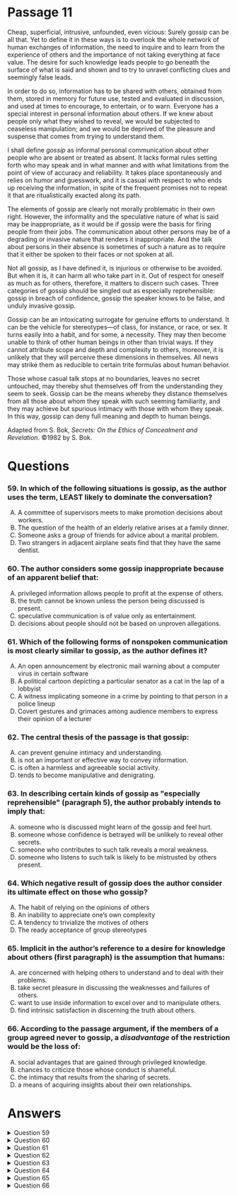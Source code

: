 # Passage 11
Cheap, superficial, intrusive, unfounded, even vicious: Surely gossip can be all that. Yet to define it in these ways is to overlook the whole network of human exchanges of information, the need to inquire and to learn from the experience of others and the importance of not taking everything at face value. The desire for such knowledge leads people to go beneath the surface of what is said and shown and to try to unravel conflicting clues and seemingly false leads.

In order to do so, information has to be shared with others, obtained from them, stored in memory for future use, tested and evaluated in discussion, and used at times to encourage, to entertain, or to warn. Everyone has a special interest in personal information about others. If we knew about people only what they wished to reveal, we would be subjected to ceaseless manipulation; and we would be deprived of the pleasure and suspense that comes from trying to understand them.

I shall define _gossip_ as informal personal communication about other people who are absent or treated as absent. It lacks formal rules setting forth who may speak and in what manner and with what limitations from the point of view of accuracy and reliability. It takes place spontaneously and relies on humor and guesswork, and it is casual with respect to who ends up receiving the information, in spite of the frequent promises not to repeat it that are ritualistically exacted along its path.

The elements of gossip are clearly not morally problematic in their own right. However, the informality and the speculative nature of what is said may be inappropriate, as it would be if gossip were the basis for firing people from their jobs. The communication about other persons may be of a degrading or invasive nature that renders it inappropriate. And the talk about persons in their absence is sometimes of such a nature as to require that it either be spoken to their faces or not spoken at all.

Not all gossip, as I have defined it, is injurious or otherwise to be avoided. But when it is, it can harm all who take part in it. Out of respect for oneself as much as for others, therefore, it matters to discern such cases. Three categories of gossip should be singled out as especially reprehensible: gossip in breach of confidence, gossip the speaker knows to be false, and unduly invasive gossip.

Gossip can be an intoxicating surrogate for genuine efforts to understand. It can be the vehicle for stereotypes—of class, for instance, or race, or sex. It turns easily into a habit, and for some, a necessity. They may then become unable to think of other human beings in other than trivial ways. If they cannot attribute scope and depth and complexity to others, moreover, it is unlikely that they will perceive these dimensions in themselves. All news may strike them as reducible to certain trite formulas about human behavior.

Those whose casual talk stops at no boundaries, leaves no secret untouched, may thereby shut themselves off from the understanding they seem to seek. Gossip can be the means whereby they distance themselves from all those about whom they speak with such seeming familiarity, and they may achieve but spurious intimacy with those with whom they speak. In this way, gossip can deny full meaning and depth to human beings.

Adapted from S. Bok, _Secrets: On the Ethics of Concealment and Revelation_. ©1982 by S. Bok.

# Questions
### 59. In which of the following situations is gossip, as the author uses the term, LEAST likely to dominate the conversation?
<ol type="A">
  <li>A committee of supervisors meets to make promotion decisions about workers.</li>
  <li>The question of the health of an elderly relative arises at a family dinner.</li>
  <li>Someone asks a group of friends for advice about a marital problem.</li>
  <li>Two strangers in adjacent airplane seats find that they have the same dentist.</li>
</ol>

### 60. The author considers some gossip inappropriate because of an apparent belief that:
<ol type="A">
  <li>privileged information allows people to profit at the expense of others.</li>
  <li>the truth cannot be known unless the person being discussed is present.</li>
  <li>speculative communication is of value only as entertainment.</li>
  <li>decisions about people should not be based on unproven allegations.</li>
</ol>

### 61. Which of the following forms of nonspoken communication is most clearly similar to gossip, as the author defines it?
<ol type="A">
  <li>An open announcement by electronic mail warning about a computer virus in certain software</li>
  <li>A political cartoon depicting a particular senator as a cat in the lap of a lobbyist</li>
  <li>A witness implicating someone in a crime by pointing to that person in a police lineup</li>
  <li>Covert gestures and grimaces among audience members to express their opinion of a lecturer</li>
</ol>

### 62. The central thesis of the passage is that gossip:
<ol type="A">
  <li>can prevent genuine intimacy and understanding.</li>
  <li>is not an important or effective way to convey information.</li>
  <li>is often a harmless and agreeable social activity.</li>
  <li>tends to become manipulative and denigrating.</li>
</ol>

### 63. In describing certain kinds of gossip as "especially reprehensible" (paragraph 5), the author probably intends to imply that:
<ol type="A">
  <li>someone who is discussed might learn of the gossip and feel hurt.</li>
  <li>someone whose confidence is betrayed will be unlikely to reveal other secrets.</li>
  <li>someone who contributes to such talk reveals a moral weakness.</li>
  <li>someone who listens to such talk is likely to be mistrusted by others present.</li>
</ol>

### 64. Which negative result of gossip does the author consider its ultimate effect on those who gossip?
<ol type="A">
  <li>The habit of relying on the opinions of others</li>
  <li>An inability to appreciate one’s own complexity</li>
  <li>A tendency to trivialize the motives of others</li>
  <li>The ready acceptance of group stereotypes</li>
</ol>

### 65. Implicit in the author’s reference to a desire for knowledge about others (first paragraph) is the assumption that humans:
<ol type="A">
  <li>are concerned with helping others to understand and to deal with their problems.</li>
  <li>take secret pleasure in discussing the weaknesses and failures of others.</li>
  <li>want to use inside information to excel over and to manipulate others.</li>
  <li>find intrinsic satisfaction in discerning the truth about others.</li>
</ol>

### 66. According to the passage argument, if the members of a group agreed never to gossip, a _disadvantage_ of the restriction would be the loss of:
<ol type="A">
  <li>social advantages that are gained through privileged knowledge.</li>
  <li>chances to criticize those whose conduct is shameful.</li>
  <li>the intimacy that results from the sharing of secrets.</li>
  <li>a means of acquiring insights about their own relationships.</li>
</ol>

# Answers
<details>
  <summary>Question 59</summary>
  <b>The solution is A</b>: A committee of supervisors meets to make promotion decisions about workers.

  <br><br>
  <b>Item Rationale:</b><br>
  This is a Reasoning Beyond the Text question because it asks you to apply what you have learned from the passage to a situation outside of the passage.
  
  <br><br>
  <b>Option Rationale:</b><br>
  Option A: A committee of supervisors meets to make promotion decisions about workers.
<br>
Correct. This option describes a situation that is formal, planned, and likely to have some "formal rules setting forth who may speak and in what manner and with what limitations from the point of view of accuracy and reliability" (paragraph 3) Each element clearly distinguishes the meeting from situations that promote gossip, as the author describes these situations, so it is unlikely that gossip will occur during the meeting.
<br><br>
Option B: The question of the health of an elderly relative arises at a family dinner.
<br>
Incorrect. There is nothing in this description that precludes gossip; in fact, because it is a spontaneous and informal discussion without formal rules about someone who is likely absent—four elements of gossip as it is defined in the passage (paragraph 3)—it is plausible that gossip will occur.
<br><br>
Option C: Someone asks a group of friends for advice about a marital problem.
<br>
Incorrect. There is nothing in this description that precludes gossip. It is an informal discussion without formal rules that may well be spontaneous and concerns someone who is presumably absent (the spouse of the person asking for advice). Because these are the four elements of gossip as it is defined in the passage (paragraph 3), it is plausible that gossip will occur.
<br><br>
Option D: Two strangers in adjacent airplane seats find that they have the same dentist.
<br>
Incorrect. There is nothing in this description that precludes gossip; it is an informal and spontaneous discussion and to some extent about someone who is absent (the dentist is presumably not on the plane). As three elements of gossip as it is defined in paragraph 3 are present, it is plausible that gossip will occur.

</details>

<details>
  <summary>Question 60</summary>
  <b>The solution is D</b>: decisions about people should not be based on unproven allegations.

  <br><br>
  <b>Item Rationale:</b><br>
  This is a Reasoning Within the Text question because it asks you to identify the assumptions or implied beliefs of the author, which affect his or her argument.
  
  <br><br>
  <b>Option Rationale:</b><br>
  Option A: privileged information allows people to profit at the expense of others.
<br>
Incorrect. The author defines gossip as by definition as “about people who are absent or treated as absent” (paragraph 3), and as the author defends the informational value of gossip in at least some circumstances, there is no implication that “truth” depends on the presence of the person being discussed.
<br><br>
Option B: the truth cannot be known unless the person being discussed is present.
<br>
Incorrect. This option is not supported by the passage.
<br><br>
Option C: speculative communication is of value only as entertainment.
<br>
Incorrect. In the first paragraph, the author defends the value of some gossip: “To define [gossip] in [only negative] ways is to overlook the whole network of human exchanges of information, the need to inquire and to learn from the experience of others and the importance of not taking everything at face value.” The author goes on to define gossip as inherently speculative: “It takes place spontaneously and relies on humor and guesswork” (paragraph 3, emphasis added). So, as the author defends the informational purpose of some gossip and gossip is speculative by definition, she does not suggest that speculative communication is only for entertainment value.
<br><br>
Option D: decisions about people should not be based on unproven allegations.
<br>
Correct. "…the informality and the speculative nature of what is said may be inappropriate, as it would be if gossip were the basis for firing people from their jobs" (paragraph 4) indicates that the author believes that decisions about people should not be based on unproven allegations.

</details>

<details>
  <summary>Question 61</summary>
  <b>The solution is D</b>: Covert gestures and grimaces among audience members to express their opinion of a lecturer

  <br><br>
  <b>Item Rationale:</b><br>
  This is a Reasoning Beyond the Text question; it asks you to apply the author’s arguments to assess which scenario (not described in the passage) is most analogous to the passage argument.
  
  <br><br>
  <b>Option Rationale:</b><br>
  Option A: An open announcement by electronic mail warning about a computer virus in certain software
<br>
Incorrect. The passage indicates that spontaneity is one of the elements of gossip (paragraph 3), and this option does not describe a spontaneous communication.
<br><br>
Option B: A political cartoon depicting a particular senator as a cat in the lap of a lobbyist
<br>
Incorrect. The passage indicates that spontaneity and informality are two of the elements of gossip (paragraph 3), and this option describes a communication that is neither spontaneous nor informal.
<br><br>
Option C: A witness implicating someone in a crime by pointing to that person in a police lineup
<br>
Incorrect. The passage describes gossip as lacking "formal rules setting forth who may speak and in what manner and with what limits from the point of view of accuracy and reliability" (paragraph 3); the situation described in this option surely does not lack such rules.
<br><br>
Option D: Covert gestures and grimaces among audience members to express their opinion of a lecturer
<br>
Correct. The communication described in this option is informal and casual, and the lecturer is treated as absent, all of which are elements of gossip according to the passage author (paragraph 3).

</details>

<details>
  <summary>Question 62</summary>
  <b>The solution is A</b>: can prevent genuine intimacy and understanding.

  <br><br>
  <b>Item Rationale:</b><br>
  This is a Comprehension question, which asks you to recognize the author’s central argument or purpose in the passage.
  
  <br><br>
  <b>Option Rationale:</b><br>
  Option A: can prevent genuine intimacy and understanding.
<br>
  Correct. The passage says gossip can be "an intoxicating <i>surrogate</i> for genuine efforts to understand" (paragraph 6). It also says gossip can be "the vehicle for stereotypes" and some people "may then become unable to think of other human beings in other than trivial ways" (paragraph 6). These points are elaborated upon with mention of people who gossip shutting themselves off from the understanding they seem to seek…" and a conclusion of, "they may achieve but spurious intimacy…. In this way, gossip can deny full meaning and depth to human beings" (final paragraph).
<br><br>
Option B: is not an important or effective way to convey information.
<br>
Incorrect. The first two paragraphs imply the contrary.
<br><br>
Option C: is often a harmless and agreeable social activity.
<br>
Incorrect. Although the author concedes that "Not all gossip…is injurious" (paragraph 5), there is no support for "often"; furthermore, whether gossip is or isn't injurious is not the central thesis of the passage, as it is addressed only in paragraph 5.
<br><br>
Option D: tends to become manipulative and denigrating.
<br>
Incorrect. That gossip may be "degrading" is mentioned in paragraph 4, but there is no support in the passage for the claim that it "tends to" be; furthermore, this is not the main thesis of the passage, which is presented mostly in paragraph 6 and the final paragraph.

</details>

<details>
  <summary>Question 63</summary>
  <b>The solution is C</b>: someone who contributes to such talk reveals a moral weakness.

  <br><br>
  <b>Item Rationale:</b><br>
  This is a Comprehension question because it asks you to understand the implications or connotations of a specific phrase of the author’s, in the context in which it is used in the passage.
  
  <br><br>
  <b>Option Rationale:</b><br>
  Option A: someone who is discussed might learn of the gossip and feel hurt.
<br>
Incorrect. Although the author clearly identifies injury and harm that can result from gossip, the reason for mentioning “reprehensible” kinds of gossip is not what is described in this option, partly because the author doesn't mention such discovery, partly because the harm is not dependent on such discovery, and partly because the author says injurious gossip can harm "all who take part in it" (paragraph 5), rather than just the person discussed.
<br><br>
Option B: someone whose confidence is betrayed will be unlikely to reveal other secrets.
<br>
Incorrect. There is no mention of this in the passage.
<br><br>
Option C: someone who contributes to such talk reveals a moral weakness.
<br>
Correct. The author writes: “Three categories of gossip should be singled out as especially reprehensible: gossip in breach of confidence, gossip the speaker knows to be false, and unduly invasive gossip” (paragraph 5). All three examples implicate morality: breaking a promise, lying, and violating another's right to privacy.
<br><br>
Option D: someone who listens to such talk is likely to be mistrusted by others present.
<br>
Incorrect. The author does not imply this description of gossip in the passage.

</details>

<details>
  <summary>Question 64</summary>
  <b>The solution is B</b>: An inability to appreciate one’s own complexity

  <br><br>
  <b>Item Rationale:</b><br>
  This is a Reasoning Within the Text question because it requires you to evaluate the relative importance of the author’s several critiques of gossip and to judge the priority the author puts on each of these, in order to recognize the author’s most important concern.
  
  <br><br>
  <b>Option Rationale:</b><br>
  Option A: The habit of relying on the opinions of others
<br>
Incorrect. This is not mentioned in the passage.
<br><br>
Option B: An inability to appreciate one’s own complexity
<br>
Correct. "If [people] cannot attribute scope and depth and complexity to others, moreover, it is unlikely that they will perceive these dimensions in themselves" (paragraph 6); that the author considers this the “ultimate effect” of gossip is supported by its placement in the penultimate paragraph and its elaboration in the final, concluding paragraph. Further, this is a broad, sweeping moral condemnation—the author’s claim that those who gossip will fail to understand themselves and their motives—and is not an obvious or local consequence of such behavior.
<br><br>
Option C: A tendency to trivialize the motives of others
<br>
Incorrect. The author identifies as a consequence of gossip the inability to think of other human beings "in other than trivial ways" (paragraph 6), which is not the same as—or limited to--trivializing the motives of others.
<br><br>
Option D: The ready acceptance of group stereotypes
<br>
Incorrect. The author says that gossip can be "the vehicle for stereotypes" (paragraph 6), but does not say, or imply, that its “ultimate effect” is the ready acceptance of such stereotypes.

</details>

<details>
  <summary>Question 65</summary>
  <b>The solution is D</b>: find intrinsic satisfaction in discerning the truth about others.

  <br><br>
  <b>Item Rationale:</b><br>
  This is a Comprehension question, which asks you to read closely a claim made by the author to identify an assumption that is implicit in that claim—an assumption that the author implicitly signals, in other words.
  
  <br><br>
  <b>Option Rationale:</b><br>
  Option A: are concerned with helping others to understand and to deal with their problems.
<br>
Incorrect. The closest the author comes to assuming this is the reference to using information "at times" (paragraph 2) in order "to warn" (paragraph 2); it is certainly not implicit in the reference to a desire for knowledge, since so many other uses of knowledge are mentioned in the passage.
<br><br>
Option B: take secret pleasure in discussing the weaknesses and failures of others.
<br>
Incorrect. This is not supported by the passage.
<br><br>
Option C: want to use inside information to excel over and to manipulate others.
<br>
Incorrect. The author does not imply such specifically selfish motives to those who gossip.
<br><br>
Option D: find intrinsic satisfaction in discerning the truth about others.
<br>
Correct. This is supported by the claim that we do have a desire for knowledge that leads us to "go beneath the surface of what is said and shown and to try to unravel conflicting clues and seemingly false leads" (first paragraph), along with the claim that "If we knew about people only what they wished to reveal…we would be deprived of <i>the pleasure</i>…that comes from trying to understand them" (paragraph 2). The first quotation supports the assumption that the desire is intrinsic, and the second supports the suggestion that it is satisfying.

</details>

<details>
  <summary>Question 66</summary>
  <b>The solution is D</b>: a means of acquiring insights about their own relationships.

  <br><br>
  <b>Item Rationale:</b><br>
  This is a Reasoning Beyond the Text question because it asks you to apply passage arguments to predict the effects of a hypothetical scenario, which is not discussed in the passage.
  
  <br><br>
  <b>Option Rationale:</b><br>
  Option A: social advantages that are gained through privileged knowledge.
<br>
Incorrect. The author does not talk about gossip conferring “privileged knowledge.”
<br><br>
Option B: chances to criticize those whose conduct is shameful.
<br>
Incorrect. There is no support in the passage for this option.
<br><br>
Option C: the intimacy that results from the sharing of secrets.
<br>
Incorrect. On the contrary, the passage suggests that gossip tends to produce only “spurious intimacy” (final paragraph), so if people agreed never to gossip, they might <i>gain</i> intimacy.
<br><br>
Option D: a means of acquiring insights about their own relationships.
<br>
Correct. In the first paragraph, the author suggests some of the potential benefits of gossip for understanding other people, and thus, relationships: “Yet to define [gossip] in these [purely negative] ways is to overlook the whole network of human exchanges of information, the need to inquire and to learn from the experience of others and the importance of not taking everything at face value.” Presumably, then, if people agreed never to gossip, even in situations in which the gossip was not harmful to others, nor met the author’s criteria for “reprehensible” instances of gossip, at least some potential for learning about relationships would be sacrificed.

</details>
